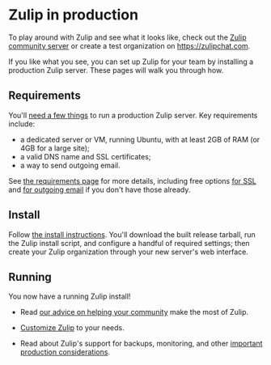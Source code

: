 # Zulip in production

To play around with Zulip and see what it looks like, check out the
[Zulip community server](chat-zulip-org.html) or create a test organization
on <https://zulipchat.com>.

If you like what you see, you can set up Zulip for your team by
installing a production Zulip server.  These pages will walk you
through how.

## Requirements

You'll [need a few things](prod-requirements.html) to run a production
Zulip server.  Key requirements include:
* a dedicated server or VM, running Ubuntu, with at least 2GB of RAM
  (or 4GB for a large site);
* a valid DNS name and SSL certificates;
* a way to send outgoing email.

See [the requirements page](prod-requirements.html) for more details,
including free options [for SSL](ssl-certificates.html) and [for
outgoing email](prod-email.html#free-outgoing-email-services) if you don't have
those already.

## Install

Follow [the install instructions](prod-install.html).  You'll download
the built release tarball, run the Zulip install script, and configure
a handful of required settings; then create your Zulip organization
through your new server's web interface.

## Running

You now have a running Zulip install!

* Read [our advice on helping your community][realm-admin-docs] make
  the most of Zulip.

* [Customize Zulip](prod-customize.html) to your needs.

* Read about Zulip's support for backups, monitoring, and
  other [important production considerations](prod-maintain-secure-upgrade.html).

[realm-admin-docs]: https://zulipchat.com/help/getting-your-organization-started-with-zulip
